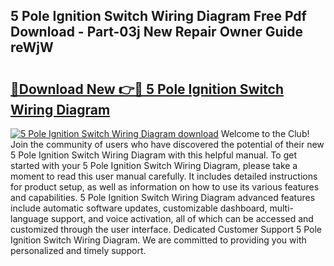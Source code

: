## 5 Pole Ignition Switch Wiring Diagram Free Pdf Download - Part-03j New Repair Owner Guide reWjW

# <h2><a href="http://dfj40o.blite.top/?on=5+Pole+Ignition+Switch+Wiring+Diagram">🔗Download New 👉🔴 5 Pole Ignition Switch Wiring Diagram</a></h2>

[![5 Pole Ignition Switch Wiring Diagram download](https://i.imgur.com/lujVjoI.png)](http://dfj40o.blite.top/?on=5+Pole+Ignition+Switch+Wiring+Diagram)
Welcome to the Club! Join the community of users who have discovered the potential of their new 5 Pole Ignition Switch Wiring Diagram with this helpful manual. To get started with your 5 Pole Ignition Switch Wiring Diagram, please take a moment to read this user manual carefully. It includes detailed instructions for product setup, as well as information on how to use its various features and capabilities. 5 Pole Ignition Switch Wiring Diagram advanced features include automatic software updates, customizable dashboard, multi-language support, and voice activation, all of which can be accessed and customized through the user interface. Dedicated Customer Support 5 Pole Ignition Switch Wiring Diagram. We are committed to providing you with personalized and timely support.
